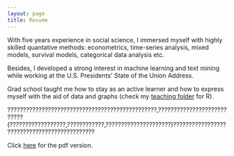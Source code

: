 ```yaml
---
layout: page
title: Resume
---
```


With five years experience in social science, I immersed myself with highly skilled quantative methods: econometrics, time-series analysis, mixed models, survival models, categorical data analysis etc.

Besides, I developed a strong interest in machine learning and text mining while working at the U.S. Presidents' State of the Union Address. 

Grad school taught me how to stay as an active learner and how to express myself with the aid of data and graphs (check my [teaching folder](https://github.com/haowang666/POS603-Lab) for R).


????????????????????????????????????????????????,???????????????????????????(??????????????????,????????????,?????????????????????)?????????????????????????????????????????????


Click [here](/resume/Hao-cv.pdf) for the pdf version.

